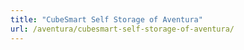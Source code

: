 ```yaml
---
title: "CubeSmart Self Storage of Aventura"
url: /aventura/cubesmart-self-storage-of-aventura/
---
```

